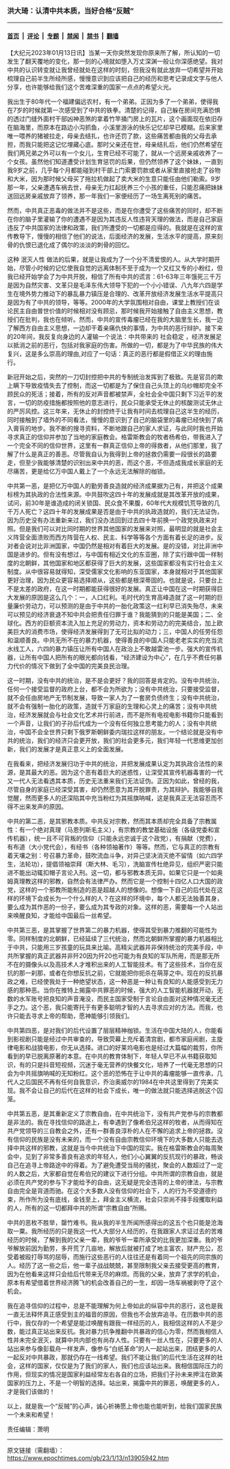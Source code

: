 ### 洪大琦：认清中共本质，当好合格“反贼”

---

#### [首页](../../../..?n13905942) &nbsp;|&nbsp; [评论](../../../../../epoch-comment?n13905942) &nbsp;|&nbsp; [专题](../../../../../epoch-special?n13905942) &nbsp;|&nbsp; [禁闻](../../../../../epoch-news?n13905942) &nbsp;|&nbsp; [禁书](../../../../../books?n13905942) &nbsp;|&nbsp; [翻墙](https://github.com/gfw-breaker/nogfw/blob/master/README.md?n13905942)


<div class="post_content" id="artbody" itemprop="articleBody">
 <!-- article content begin -->
 <p>
  【大纪元2023年01月13日讯】当某一天你突然发现你原来所了解，所认知的一切发生了翻天覆地的变化，那一刻的心境就如堕入万丈深渊一般让你深感绝望。我对中共的认识转变就让我曾经就处在这样的时刻，但我没有就此放弃一切希望并开始梳理自己前半生所经所感，慢慢意识到应该把自己的经历和思考记录成文字与他人分享，也许能够给我们这个苦难深重的国家一点点的希望火光。
 </p>
 <p>
  我出生于80年代一个福建偏远农村，有一个弟弟。正因为多了一个弟弟，使得我在7岁的时候就第一次感受到了中共的铁拳。清楚的记得，自己躲在房间充满恐惧的透过门缝外面村干部凶神恶煞的拿着竹竿捅门房上的瓦片，这个画面现在依旧存在脑海里，而原本在路边小沟抓鱼，小溪里游泳的快乐记忆却早已模糊。后来家里唯一喂养的猪被拉走，母亲去结扎，也许还罚了款，这些痛苦都由我的父母去承担，而我只能把这记忆埋藏心底。那时父亲还在世，母亲结扎后，他们仍然希望在我们两兄弟之外可以有一个女儿，生育已经不可能了，就从一个远房亲戚收养了一个女孩。虽然他们知道遭受计划生育惩罚的后果，但仍然领养了这个妹妹，一直到我9岁之前，几乎每个月都能碰到村干部上门索要罚款或者从家里直接抢走了谷物和大米，因为那时候父母买了拖拉机做起了卖大米的生意只能任由他们勒索。9岁那一年，父亲遭遇车祸去世，母亲无力扛起抚养三个小孩的重任，只能忍痛把妹妹送回远房亲戚放弃了领养，那一年我们一家便经历了一场生离死别的痛苦。
 </p>
 <p>
  然而，中共真正恶毒的做法并不是这些，而是在你遭受了这些痛苦的同时，却不断在你的脑子里灌输了你的遭遇不是因为其违反人性违背天理的做法，而是自己家庭违反了中共国家的法律和政策，我们所遭受的一切都是应得的。我就是在这样的宣传教导下，慢慢的相信了他们的说法，后面经济的发展，生活水平的提高，原来刻骨的仇恨已退化成了偶尔的淡淡的刺骨的回忆。
 </p>
 <p>
  这种
  <ok href="https://www.epochtimes.com/gb/tag/%E6%B3%AF%E7%81%AD%E4%BA%BA%E6%80%A7.html">
   泯灭人性
  </ok>
  做法的后果，就是让我成为了一个分不清爱恨的人。从大学时期开始，尽管小时候的记忆使我自觉的远离体制不至于成为一个又红又专的小粉红，但我已经开始学会了为中共开脱，相信了所有中共的谎言：61-63年三年饿死三千万是因为自然灾害、文革只是毛泽东伟大领导下犯的一个小小错误、八九年六四是学生在境外势力推动下的暴乱暴力镇压是合理的、改革开放经济发展生活水平提高只是因为有了中共的领导，等等。2000年的大学氛围相对自由，课堂上教授们在谈论民主自由普世价值的时候相对没有顾忌，那时候我开始接触了自由主义思想，教授们在批判，我也在倾听。然而，中共的宣传毒瘤已经在我的大脑里生长，我一边了解西方自由主义思想，一边却干着亲痛仇快的事情，为中共的恶行辩护。接下来的20年间，我反复向身边的人灌输一个说法：中共带来的
  <ok href="https://www.epochtimes.com/gb/tag/%E7%A4%BE%E4%BC%9A%E7%A8%B3%E5%AE%9A.html">
   社会稳定
  </ok>
  ，经济发展足以抵消之前的恶行，包括对我家庭的伤害。所做的一切，都是为了中华民族的伟大复兴，这是多么崇高的理由,对应了一句话：真正的恶行都是假借正义的理由施行。
 </p>
 <p>
  新冠开始之后，突然的一刀切封控把中共的专制统治发挥到了极致。先是官员的欺上瞒下导致疫情失去了控制，而这一切都是为了保住自己头顶上的乌纱帽却完全不顾民众的死活；接着，所有的反对声音都被禁声，全社会全中国只剩下习近平的发言，一切的防疫措施都按照他的意志进行，民众只能承受无休止的核酸测试无休止的严厉风控。这三年来，无休止的封控终于让我有时间去梳理自己这半生的经历，同时接触到了墙外的不同看法，慢慢的意识到了自己的脑袋里的毒瘤已经快到了病入膏肓的地步。我不断的搜寻资料，不断地跟自己的家人求证，与此同时我也开始寻求真正的信仰并参加了当地的家庭教会。格雷斯教会的牧者杨希伯，带我进入了一个完全不同的信仰世界，这里有一群真正信仰上帝的得救者，从他们那里，我了解了什么是真正的善恶。尽管我自认为我得到上帝的拯救仍需要一段很长的路要走，但至少我能够清楚的识别出来中共的恶，而这个恶，不但造成我成长家庭的无尽痛苦，更是给亿万中国人戴上了一个永远无法解除的枷锁。
 </p>
 <p>
  中共第一恶，是把亿万中国人的勤劳善良造就的经济成果据为己有，并把这个成果标榜为其执政的合法性来源。中共鼓吹这四十年的发展成就是其改革开放的成果，试问，前30年是谁造成的闭关锁国、民众食不果腹，60年代大规模饥荒导致的几千万人死亡？这四十年的发展成果是否是由于中共的执政造就的，我们无法证伪，因为历史没有办法重新来过，我们没办法回到过去四十年前换一个政党执政来对照。但是我们可以对比同时期的世界其他国家的发展来对照，最明显的就是社会主义阵营全面溃败而西方阵营在人权、民主、科学等等各个方面有着长足的进步。反对者会说对比非洲国家，中国仍然是相对有着巨大的发展。是的没错，对比非洲中国是进步的。但有没有想过，与中国有相近文化的东亚圈，除了实行跟中国一样制度的北朝鲜，其他国家和地区都获得了巨大的发展，这些国家都没有实行社会主义制度。从中很容易就得知，深受儒家文化影响的东亚国家，本身就相对于其他国家更好治理，因为民众更容易选择顺从，这些都是根深蒂固的。也就是说，只要台上不是太差的政府，在这一时期都能获得很好的发展。真正让中国在这一时期获得巨大发展的原因是这么几个：一，人口红利。毛时代的生育高峰造就了这一时期的巨量廉价劳动力，可以预测的是由于中共的一胎化政策这一红利早已消失殆尽，未来可以预见的经济衰退不知中共会把责任归罪于谁？我能猜到的只能是美国；二、全球化。西方的巨额资本流入加上充足的劳动力，资本和劳动力的完美结合，加上欧美巨大的消费市场，使得经济发展得到了无可比拟的动力；三，中国人的任劳任怨和温顺善良。中共无所不在的暴力机器，使得善良的中国人只能老老实实的充当流水线工人，六四的暴力镇压让所有中国人在政治上不敢越雷池一步。强大的宣传机器，让所有中国人把所有的眼光都向钱看，“经济建设为中心”，在几乎不费任何暴力代价的情况下做到了全中国的完美良民治理。
 </p>
 <p>
  这一时期，没有中共的统治，是不是会更好？我的回答是肯定的。没有中共统治，任何一个接受监督的政府上台，都不会为所欲为；没有中共统治，只要接受监督，就不会任由房地产无节制发展，导致一家人为了一套房负债终生；没有中共统治，就不会有强制一胎化的政策，造就千万家庭的生理和心灵上的痛苦；没有中共统治，经济发展就会与社会文化艺术并行前进，而不是所有电视电影书籍你只能看到一个声音，让我们的子孙后代成为一个没有任何独立思考能力的人；没有中共统治，中国不会全世界只剩下俄罗斯朝鲜委内瑞拉这样的朋友。一个结论就是没有中共的统治，我们的经济只会更开放，我们的社会更多元，我们年轻一代思维更加创新，我们的发展才是真正意义上的全面发展。
 </p>
 <p>
  在我看来，把经济发展归功于中共的统治，并把发展成果认定为其执政合法性的来源，是其最大的恶。因为这个恶有着巨大的迷惑性，让深受其宣传机器毒害的一代又一代人无法看透其本质，历史无法重来我们无法证伪。正因为如此，曾经的我，尽管自身的家庭已经深受其害，却仍然愿意为其开脱罪责，为其辩护。我能够自我觉醒，然而更多人的还深陷其中充当粉红为其摇旗呐喊，这是我真正无法容忍而不得不出来发声的原因。
 </p>
 <p>
  中共的第二恶，是其邪教本质。中共反对宗教，然而其本质却完全具备了宗教属性：有一个绝对真理（马恩列斯毛主义），有宗教的教堂基础设施（各级党委和宣传机器），统一且不可背叛的信仰（只能永远忠诚于这个政党），有捐献（党费），有布道（大小党代会），有经书（各种领袖著作）等等。然而，它与真正的宗教有着天壤之别：号召暴力革命，鼓吹流血斗争，对异己坚决消灭绝不留情（如六四学生，法轮功），提倡领袖崇拜（斯大林、毛习），洗脑宣传杜绝异见，组织严密只能进不能出动辄扣帽子言论入刑。这一切，都与邪教本质无异。如果它只是一个如奥姆真理教这样的邪教，自然会有法律严办。然而它是一个控制十四亿人口大国的政党，这样的一个邪教所能制造的恶是超越人的想像的。想像一下自己的后代处在这样的环境下会成长为一个什么样的人？在这样的环境中，每个人都无法独善其身，要么成为其作恶的一份子，要么成为其专政的对象。这样的恶，需要每一个人站出来唤醒良知，才能给中国最后一丝希望。
 </p>
 <p>
  中共第三恶，是其掌握了世界第二的暴力机器，使得其受到暴力推翻的可能性为零。同样制度的北朝鲜，已经延续了三代统治，然而北朝鲜所掌握的暴力机器相比于中共，只能用三岁孩童的玩具来比喻。高精尖武器并非保持统治的完美手段，中共所掌握的真正武器并非歼20因为歼20也可能为有良知的军队所用，而是那无所不在的摄像头以及高技术人才堆积出来的人工智能技术。有了这些技术，当你在反抗的那一刹那，或者在你想反抗之前，它就能把你扼杀在萌芽之中。现在的反抗暴政之难，已经使我处于一种绝望状态，这一种恶是一种让有良知的人能感受到无力感的那种恶。当你在推特上揭露中共罪恶的时候，强大的人工智能机器就开动，无数的水军账号把良知的声音淹没，而民主国家受制于言论自由面对这种情况毫无还手之力。这个恶，我只能寄托于有更多聪明才智的人去寻求应对的方法。而我，也许只能去寻求上帝的帮助，愿神能够引领我们。
 </p>
 <p>
  中共第四恶，是对我们的后代设置了层层精神枷锁。生活在中国大陆的人，你能看到影视剧只能是经过中共审查的，导致荧幕上充斥着清宫剧，都市家庭闹剧，主旋律电影和战狼电影，你无从选择。进口的好莱坞电影也是经过大篇幅的裁剪，你所看到的早已脱离原著的本意。在中共的教育体制下，年轻人早已不从书籍获取知识，有的只是抖音短视频，沉迷于毫无营养的快餐文化，培养了一代毫无思想的只会为中共摇旗呐喊的无知粉红。这个恶的恐怖在于让中共的毒瘤能够一直传承，几代人之后国民不再有任何自我意识，乔治奥威尔的1984在中共这里得到了完美实现。我不会让自己的后代在这样的社会下成长，唯一的做法就只能选择逃脱这个囚笼。
 </p>
 <p>
  中共第五恶，是其重新定义了宗教自由，在中共统治下，没有共产党参与的宗教都是非法的。我在寻找信仰的路途上，有幸遇到了像希伯兄这样的牧者，从而得知在共产党领导的三自教会之外，还有一群善良淳朴的人在不懈的追求上帝的拯救。没有信仰的民族是没有未来的，而一个没有自由宗教信仰环境下的大多数人只能去选择中共这样的邪教，这就是当今中共统治下中国的现实。我在格雷斯教会的每周聚会中，见到了非常多善良有追求的年轻人，他们小心翼翼的反抗现行的暴政，畅谈自己在追寻上帝路途中的得着。为了避免遭受当局的骚扰，聚会的人数超过了一定的人数之后，大家都自觉在希伯兄的建议下进行分组。中共所谓的宗教自由，就是必须在共产党的参与下才能给予的自由，这无疑是完全违背的上帝的律法，与宗教自由完全是背道而驰。在这个大多数人没有信仰的社会下，人的行为不受道德约束，所作所为没有底线，金钱至上，拜金主义横流，社会只崇尚不择手段攫取利益的人，所有的这一切都拜中共的所谓“宗教自由”所赐。
 </p>
 <p>
  中共的恶枚不胜举，罄竹难书。我从我的半生所闻所感得出的这五个也只能是沧海取一粟。我所经历的只是我这一代人大部分人经历的，在我跟家人求证过去的苦难经历的时候，了解到我的父亲一辈，我的爷爷一辈所承受的比我更加深重。我的爷爷解放前因为勤劳，多开荒了几亩地，解放后就被打成了地主富农，财产充公，忍受着被殴打辱骂的屈辱，而施行这些恶行的人往往还是有着同一个祖先的同宗族的人。经历了这一些之后，他一辈子战战兢兢，甚至限制我父亲去接受更高的教育，因为在他看来这样只会给后代带来无尽的麻烦。而我的父亲，放弃了求学的机会，原本有希望借着世界经济腾飞的机会改善自己的一生，却因一场车祸被剥夺了这个机会。
 </p>
 <p>
  我在追寻信仰的过程中，总是不能理解为何上帝如此的纵容中共的恶行，这也是我一直无法释怀真正感受到主的福音的原因，但我也不会放弃追寻。在历数中共的恶行中，我仅存的一个希望是能过唤醒有跟我一样经历的人，我相信这样的人不是少数，能过真正站出来反抗。我对暴力抗争推翻中共暴政的信心为零，然而我相信人性并未完全泯灭，就算中共内部也有尚存人性。只要有一丝人性在，只要更多的人站出来参与像彭载舟一样发声，像参与“白纸革命”的人一起站出来，团结更多的人一起反对中共暴政，那就仍存在一线希望。我们不能让我们的后代生活在这样的社会，这样的国家，仅仅是为了我们的家人，我们也应该站出来。我相信国际压力的作用，但现实的情况是国家利益经常左右各自的立场，把我们子孙未来押注在欧美国家的压力上，不是一个明智的选择。站出来，揭露中共的罪恶，唤醒更多的人，才是我们该做的！
 </p>
 <p>
  以上，就是我一个“反贼”的心声，诚心祈祷愿上帝也能也能听到，给我们国家民族一个未来和希望！
 </p>
 <p>
  责任编辑：萧明
 </p>
 <!-- article content end -->
 <div id="below_article_ad">
 </div>
</div>


---

原文链接（需翻墙）：https://www.epochtimes.com/gb/23/1/13/n13905942.htm